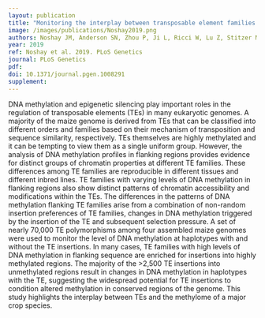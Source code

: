 ```yaml
---
layout: publication
title: "Monitoring the interplay between transposable element families and DNA methylation in maize"
image: /images/publications/Noshay2019.png
authors: Noshay JM, Anderson SN, Zhou P, Ji L, Ricci W, Lu Z, Stitzer MC, Crisp PA, Hirsch CN, Zhang X, Schmitz RJ, Springer NM
year: 2019
ref: Noshay et al. 2019. PLoS Genetics
journal: PLoS Genetics
pdf: 
doi: 10.1371/journal.pgen.1008291
supplement: 
---
```


DNA methylation and epigenetic silencing play important roles in the regulation of transposable elements (TEs) in many eukaryotic genomes. A majority of the maize genome is derived from TEs that can be classified into different orders and families based on their mechanism of transposition and sequence similarity, respectively. TEs themselves are highly methylated and it can be tempting to view them as a single uniform group. However, the analysis of DNA methylation profiles in flanking regions provides evidence for distinct groups of chromatin properties at different TE families. These differences among TE families are reproducible in different tissues and different inbred lines. TE families with varying levels of DNA methylation in flanking regions also show distinct patterns of chromatin accessibility and modifications within the TEs. The differences in the patterns of DNA methylation flanking TE families arise from a combination of non-random insertion preferences of TE families, changes in DNA methylation triggered by the insertion of the TE and subsequent selection pressure. A set of nearly 70,000 TE polymorphisms among four assembled maize genomes were used to monitor the level of DNA methylation at haplotypes with and without the TE insertions. In many cases, TE families with high levels of DNA methylation in flanking sequence are enriched for insertions into highly methylated regions. The majority of the >2,500 TE insertions into unmethylated regions result in changes in DNA methylation in haplotypes with the TE, suggesting the widespread potential for TE insertions to condition altered methylation in conserved regions of the genome. This study highlights the interplay between TEs and the methylome of a major crop species.